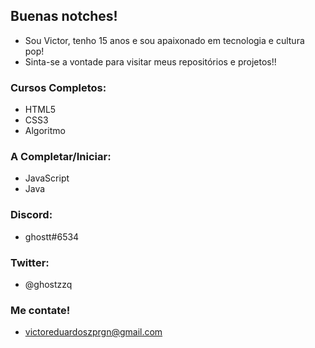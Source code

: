  <h2>Buenas notches!</h2>


- Sou Victor, tenho 15 anos e sou apaixonado em tecnologia e cultura pop!
- Sinta-se a vontade para visitar meus repositórios e projetos!!


<h3> Cursos Completos:</h3>

- HTML5 
- CSS3 
- Algoritmo 

<h3>A Completar/Iniciar:</h3>

- JavaScript
- Java


 <h3>Discord:</h3>
 
- ghostt#6534

 <h3>Twitter:</h3>
 
 - @ghostzzq
 
 
 <h3>Me contate! </h3>
 
 - victoreduardoszprgn@gmail.com

<!---
ghosttzz/ghosttzz is a ✨ special ✨ repository because its `README.md` (this file) appears on your GitHub profile.
You can click the Preview link to take a look at your changes.
--->

